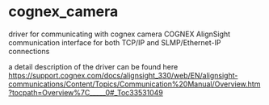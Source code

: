 # cognex_camera
driver for communicating with cognex camera COGNEX AlignSight communication interface for both TCP/IP and SLMP/Ethernet-IP connections

a detail description of the driver can be found here
https://support.cognex.com/docs/alignsight_330/web/EN/alignsight-communications/Content/Topics/Communication%20Manual/Overview.htm?tocpath=Overview%7C_____0#_Toc33531049
